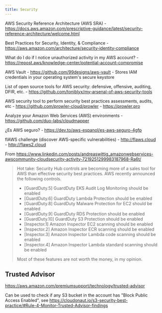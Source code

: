 ```yaml
---
title: Security
---
```


AWS Security Reference Architecture (AWS SRA) - https://docs.aws.amazon.com/prescriptive-guidance/latest/security-reference-architecture/welcome.html

Best Practices for Security, Identity, & Compliance - https://aws.amazon.com/architecture/security-identity-compliance

What do I do if I notice unauthorized activity in my AWS account? - https://repost.aws/knowledge-center/potential-account-compromise

AWS Vault - https://github.com/99designs/aws-vault - Stores IAM credentials in your operating system's secure keystore

List of open source tools for AWS security: defensive, offensive, auditing, DFIR, etc. - https://github.com/toniblyx/my-arsenal-of-aws-security-tools

AWS security tool to perform security best practices assessments, audits, etc - https://github.com/prowler-cloud/prowler - https://prowler.pro

Analyze your Amazon Web Services (AWS) environments - https://github.com/duo-labs/cloudmapper

¿Es AWS seguro? - https://dev.to/aws-espanol/es-aws-seguro-4gfp

flAWS challenge (discover AWS-specific vulnerabilities) - http://flaws.cloud - http://flaws2.cloud

From https://www.linkedin.com/posts/andreaswittig_amazonwebservices-awscommunity-cloudsecurity-activity-7219251299983187968-Ra6t/

> Hot take: Security Hub controls are becoming more of a sales tool for AWS than effective security best practices.
> AWS recently announced the following controls.
>
> - [GuardDuty.5] GuardDuty EKS Audit Log Monitoring should be enabled
> - [GuardDuty.6] GuardDuty Lambda Protection should be enabled
> - [GuardDuty.8] GuardDuty Malware Protection for EC2 should be enabled
> - [GuardDuty.9] GuardDuty RDS Protection should be enabled
> - [GuardDuty.10] GuardDuty S3 Protection should be enabled
> - [Inspector.1] Amazon Inspector EC2 scanning should be enabled
> - [Inspector.2] Amazon Inspector ECR scanning should be enabled
> - [Inspector.3] Amazon Inspector Lambda code scanning should be enabled
> - [Inspector.4] Amazon Inspector Lambda standard scanning should be enabled
>
> Most of these features are not worth the money, in my opinion.

## Trusted Advisor

https://aws.amazon.com/premiumsupport/technology/trusted-advisor

Can be used to check if any S3 bucket in the account has "Block Public Access Enabled", see https://cloudonaut.io/s3-security-best-practice/#Rule-4-Monitor-Trusted-Advisor-findings
